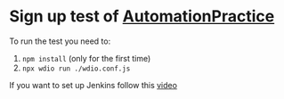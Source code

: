 # Sign up test of [AutomationPractice](http://automationpractice.com/index.php)

To run the test you need to:

1. `npm install` (only for the first time)
2. `npx wdio run ./wdio.conf.js`

If you want to set up Jenkins follow this [video](https://drive.google.com/file/d/1KDM3DrSGLA0VW4fFZpyulp-9Gmbx4kqe/view?usp=sharing)